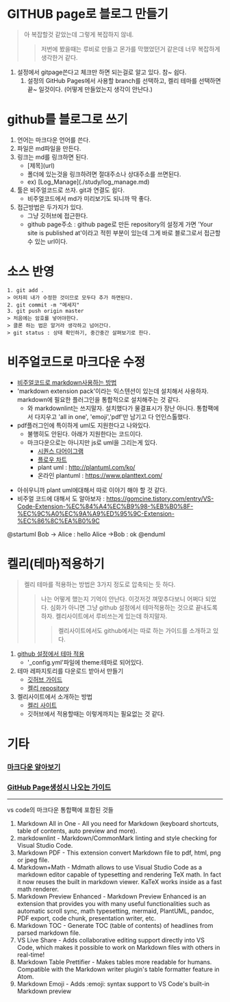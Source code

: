 # GITHUB page로 블로그 만들기 
> 아 복잡할것 같았는데 그렇게 복잡하지 않네.
>> 저번에 봤을때는 루비로 만들고 몬가를 막했었던거 같은데 너무 복잡하게 생각한거 같다.
1. 설정에서 gitpage쓴다고 체크만 하면 되는걸로 알고 있다. 참~ 쉽다.
   1. 설정의 GitHub Pages에서 사용할 branch를 선택하고, 켈리 테마를 선택하면 끝~ 일것이다. (어떻게 만들었는지 생각이 안난다.)

# github를 블로그로 쓰기
1. 언어는 마크다운 언어를 쓴다.
2. 파일은 md파일을 만든다.
3. 링크는 md를 링크하면 된다. 
    - \[제목](url)
    - 폴더에 있는것을 링크하려면 절대주소나 상대주소를 쓰면된다.
    - ex) \[Log_Manage](./study/log_manage.md)
4. 툴은 비주얼코드로 쓰자. git과 연결도 쉽다.
    - 비주얼코드에서 md가 미리보기도 되니까 딱 좋다.
5. 접근방법은 두가지가 있다.
    - 그냥 깃허브에 접근한다.
    - github page주소 : github page로 만든 repository의 설정게 가면 'Your site is published at'이라고 적힌 부분이 있는데 그게 바로 블로그로서 접근할수 있는 url이다.

# 소스 반영
```
1. git add .
> 어차피 내가 수정한 것이므로 모두다 추가 하면된다.
2. git commit -m "메세지"
3. git push origin master
> 처음에는 암호를 넣어야한다.
> 클론 하는 법은 알거라 생각하고 넘어간다.
> git status : 상태 확인하기, 중간중간 살펴보기로 한다.
```

# 비주얼코드로 마크다운 수정
- [비주얼코드로 markdown사용하는 방법](https://blog.aliencube.org/ko/2016/07/06/markdown-in-visual-studio-code/)
- 'markdown extension pack'이라는 익스텐션이 있는데 설치해서 사용하자. markdown에 필요한 플러그인을 통합적으로 설치해주는 것 같다.
  - 와 markdownlint는 쓰지말자. 설치했다가 물결표시가 장난 아니다. 통합팩에서 다지우고 'all in one', 'emoji','pdf'만 남기고 다 언인스톨했다.
- pdf플러그인에 특이하게 uml도 지원한다고 나와있다.
  - 불행히도 안된다. 아래가 지원한다는 코드이다.
  - 마크다운으로는 아니지만 js로 uml을 그리는게 있다.
    - [시퀀스 다어이그램](https://bramp.github.io/js-sequence-diagrams/)
    - [플로우 차트](http://flowchart.js.org/)
    - plant uml : http://plantuml.com/ko/
    - 온라인 plantuml : https://www.planttext.com/

* 아쉬우니까 plant uml에대해서 따로 이야기 해야 할 것 같다.
* 비주얼 코드에 대해서 도 알아보자 : https://gomcine.tistory.com/entry/VS-Code-Extension-%EC%84%A4%EC%B9%98-%EB%B0%8F-%EC%9C%A0%EC%9A%A9%ED%95%9C-Extension-%EC%86%8C%EA%B0%9C

@startuml
Bob -> Alice : hello
Alice ->Bob : ok
@enduml

# 켈리(테마)적용하기
>켈리 테마를 적용하는 방법은 3가지 정도로 압축되는 듯 하다.
>> 나는 어떻게 했는지 기억이 안난다. 이것저것 껴맞추다보니 어쩌다 되었다.
>> 심화가 아니면 그냥 github 설정에서 테마적용하는 것으로 끝내도록하자. 
>> 켈리사이트에서 루비쓰는게 있는데 하지말자.
>>> 켈리사이트에서도 github에서는 따로 하는 가이드를 소개하고 있다.
1. [github 설정에서 테마 적용](https://help.github.com/en/articles/adding-a-jekyll-theme-to-your-github-pages-site-with-the-jekyll-theme-chooser)
    - '_config.yml'파일에 theme:테마로 되어있다.
2. 테마 레파지토리를 다운로드 받아서 만들기
    - [깃허브 가이드](https://pages.github.com/)
    - [켈리 repository](https://github.com/topics/jekyll-theme)
3. 켈리사이트에서 소개하는 방법    
    - [켈리 사이트](https://jekyllrb.com/)
    - 깃허브에서 적용할때는 이렇게까지는 필요없는 것 같다.

# 기타
### [마크다운 알아보기](https://github.com/DBheart/blog/wiki/markdown)
### [GitHub Page생성시 나오는 가이드](welcome_page.md)

---

vs code의 마크다운 통합팩에 포함된 것들
1. Markdown All in One - All you need for Markdown (keyboard shortcuts, table of contents, auto preview and more).
2. markdownlint - Markdown/CommonMark linting and style checking for Visual Studio Code.
3. Markdown PDF - This extension convert Markdown file to pdf, html, png or jpeg file.
4. Markdown+Math - Mdmath allows to use Visual Studio Code as a markdown editor capable of typesetting and rendering TeX math. In fact it now reuses the built in markdown viewer. KaTeX works inside as a fast math renderer.
5. Markdown Preview Enhanced - Markdown Preview Enhanced is an extension that provides you with many useful functionalities such as automatic scroll sync, math typesetting, mermaid, PlantUML, pandoc, PDF export, code chunk, presentation writer, etc.
6. Markdown TOC - Generate TOC (table of contents) of headlines from parsed markdown file.
7. VS Live Share - Adds collaborative editing support directly into VS Code, which makes it possible to work on Markdown files with others in real-time!
8. Markdown Table Prettifier - Makes tables more readable for humans. Compatible with the Markdown writer plugin's table formatter feature in Atom.
9. Markdown Emoji - Adds :emoji: syntax support to VS Code's built-in Markdown preview
